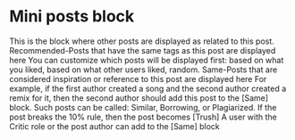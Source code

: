 # Mini posts block

This is the block where other posts are displayed as related to this post.
Recommended-Posts that have the same tags as this post are displayed here
You can customize which posts will be displayed first:
	based on what you liked,
	based on what other users liked,
	random.
Same-Posts that are considered inspiration or reference to this post are displayed here
For example, if the first author created a song and the second author created a remix for it, then the second author should add this post to the [Same] block. 
Such posts can be called: Similar, Borrowing, or Plagiarized.
If the post breaks the 10% rule, then the post becomes [Trush]
A user with the Critic role or the post author can add to the [Same] block